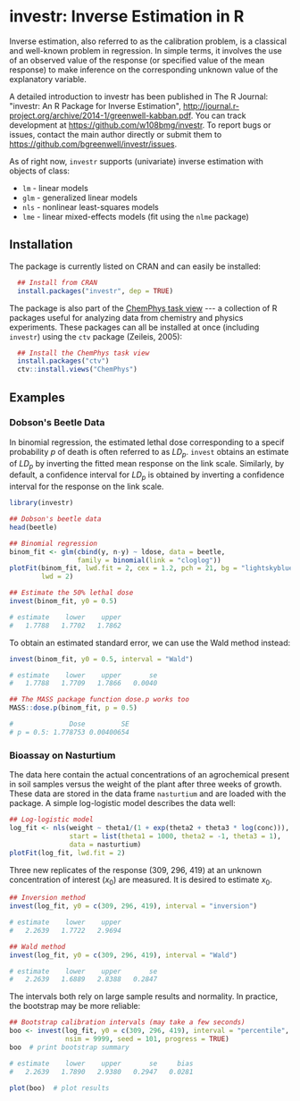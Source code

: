 # investr: Inverse Estimation in R

Inverse estimation, also referred to as the calibration problem, is a classical and well-known problem in regression. In simple terms, it involves the use of an observed value of the response (or specified value of the mean response) to make inference on the corresponding unknown value of the explanatory variable. 

A detailed introduction to investr has been published in The R Journal: "investr: An R Package for Inverse Estimation", http://journal.r-project.org/archive/2014-1/greenwell-kabban.pdf. You can track development at https://github.com/w108bmg/investr. To report bugs or issues, contact the main author directly or submit them to https://github.com/bgreenwell/investr/issues. 

As of right now, `investr` supports (univariate) inverse estimation with objects of class:

* `lm` - linear models
* `glm` - generalized linear models
* `nls` - nonlinear least-squares models
* `lme` - linear mixed-effects models (fit using the `nlme` package)

## Installation
The package is currently listed on CRAN and can easily be installed:
```r
  ## Install from CRAN
  install.packages("investr", dep = TRUE)
```
The package is also part of the [ChemPhys task view](http://cran.r-project.org/web/views/ChemPhys.html) --- a collection of R packages useful for analyzing data from chemistry and physics experiments. These packages can all be installed at once (including `investr`) using the `ctv` package (Zeileis, 2005):
```r
  ## Install the ChemPhys task view
  install.packages("ctv")
  ctv::install.views("ChemPhys")
```

## Examples

### Dobson's Beetle Data

In binomial regression, the estimated lethal dose corresponding to a specif probability $p$ of death is often referred to as $LD_p$. `invest` obtains an estimate of $LD_p$ by inverting the fitted mean response on the link scale. Similarly, by default, a confidence interval for $LD_p$ is obtained by inverting a confidence interval for the response on the link scale.
```r
library(investr)

## Dobson's beetle data
head(beetle)

## Binomial regression
binom_fit <- glm(cbind(y, n-y) ~ ldose, data = beetle, 
                 family = binomial(link = "cloglog"))
plotFit(binom_fit, lwd.fit = 2, cex = 1.2, pch = 21, bg = "lightskyblue", 
        lwd = 2)

## Estimate the 50% lethal dose
invest(binom_fit, y0 = 0.5)

# estimate    lower    upper 
#   1.7788   1.7702   1.7862
```

To obtain an estimated standard error, we can use the Wald method instead:
```r
invest(binom_fit, y0 = 0.5, interval = "Wald")

# estimate    lower    upper       se 
#   1.7788   1.7709   1.7866   0.0040

## The MASS package function dose.p works too 
MASS::dose.p(binom_fit, p = 0.5)

#              Dose         SE
# p = 0.5: 1.778753 0.00400654
```

### Bioassay on Nasturtium

The data here contain the actual concentrations of an agrochemical present in soil samples versus the weight of the plant after three weeks of growth. These data are stored in the data frame `nasturtium` and are loaded with the package. A simple
log-logistic model describes the data well:
```r
## Log-logistic model
log_fit <- nls(weight ~ theta1/(1 + exp(theta2 + theta3 * log(conc))),
               start = list(theta1 = 1000, theta2 = -1, theta3 = 1),
               data = nasturtium)
plotFit(log_fit, lwd.fit = 2)
```

Three new replicates of the response (309, 296, 419) at an unknown concentration of interest ($x_0$) are measured. It is desired to estimate $x_0$.
```r      
## Inversion method
invest(log_fit, y0 = c(309, 296, 419), interval = "inversion")

# estimate    lower    upper 
#   2.2639   1.7722   2.9694

## Wald method
invest(log_fit, y0 = c(309, 296, 419), interval = "Wald")  

# estimate    lower    upper       se 
#   2.2639   1.6889   2.8388   0.2847
```

The intervals both rely on large sample results and normality. In practice, the bootstrap may be more reliable:
```r
## Bootstrap calibration intervals (may take a few seconds)
boo <- invest(log_fit, y0 = c(309, 296, 419), interval = "percentile", 
              nsim = 9999, seed = 101, progress = TRUE)
boo  # print bootstrap summary

# estimate    lower    upper       se     bias 
#   2.2639   1.7890   2.9380   0.2947   0.0281

plot(boo)  # plot results
```